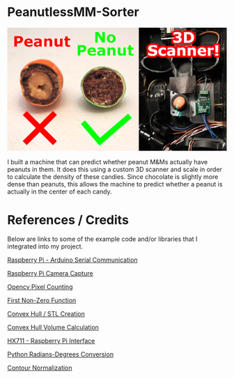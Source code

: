 # PeanutlessMM-Sorter
![PeantlessMM-Sorter](https://github.com/hamac2003/PeanutlessMM-Sorter/blob/main/cover_smaller.png "cover")

I built a machine that can predict whether peanut M&Ms actually have peanuts in them. It does this using a custom 3D scanner and scale in order to calculate the density of these candies. Since chocolate is slightly more dense than peanuts, this allows the machine to predict whether a peanut is actually in the center of each candy.



# References / Credits

Below are links to some of the example code and/or libraries that I integrated into my project.

[Raspberry Pi - Arduino Serial Communication](https://roboticsbackend.com/raspberry-pi-arduino-serial-communication/)

[Raspberry Pi Camera Capture](https://www.pyimagesearch.com/2015/03/30/accessing-the-raspberry-pi-camera-with-opencv-and-python/)

[Opencv Pixel Counting](https://stackoverflow.com/questions/45836214/opencv-python-count-pixels)

[First Non-Zero Function](https://stackoverflow.com/questions/47269390/numpy-how-to-find-first-non-zero-value-in-every-column-of-a-numpy-array)

[Convex Hull / STL Creation](https://stackoverflow.com/questions/61480649/triangulate-2d-shape-to-get-stl)

[Convex Hull Volume Calculation](https://docs.scipy.org/doc/scipy/reference/generated/scipy.spatial.ConvexHull.html)

[HX711 - Raspberry Pi Interface](https://github.com/tatobari/hx711py)

[Python Radians-Degrees Conversion](https://stackoverflow.com/questions/9875964/how-can-i-convert-radians-to-degrees-with-python)

[Contour Normalization](https://medium.com/analytics-vidhya/tutorial-how-to-scale-and-rotate-contours-in-opencv-using-python-f48be59c35a2)
